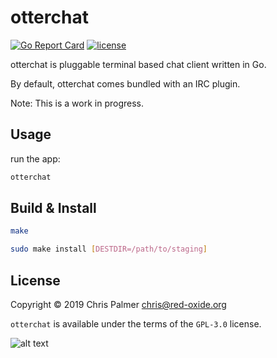 
# otterchat

[![Go Report Card](https://goreportcard.com/badge/github.com/chrisppy/otterchat)](https://goreportcard.com/report/github.com/chrisppy/otterchat) [![license](https://img.shields.io/github/license/chrisppy/otterchat.svg)](https://raw.githubusercontent.com/chrisppy/otterchat/master/LICENSE)

otterchat is pluggable terminal based chat client written in Go.

By default, otterchat comes bundled with an IRC plugin.

Note: This is a work in progress.

## Usage

run the app:

```bash
otterchat
```

## Build & Install

```bash
make
```

```bash
sudo make install [DESTDIR=/path/to/staging]
```

## License

Copyright © 2019 Chris Palmer <chris@red-oxide.org>

`otterchat` is available under the terms of the `GPL-3.0` license.

![alt text](https://github.com/red-oxide/org/raw/master/GPLv3.svg.png "GPLv3")
